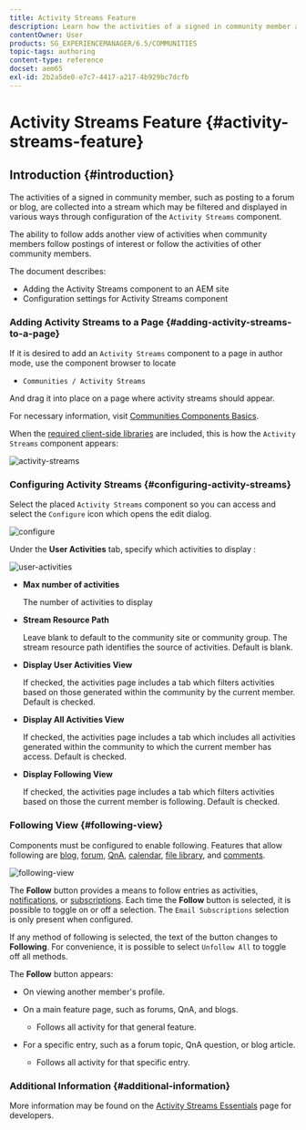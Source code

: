 ```yaml
---
title: Activity Streams Feature
description: Learn how the activities of a signed in community member are collected into a stream that you can filter and display through the Activity Streams component.
contentOwner: User
products: SG_EXPERIENCEMANAGER/6.5/COMMUNITIES
topic-tags: authoring
content-type: reference
docset: aem65
exl-id: 2b2a5de0-e7c7-4417-a217-4b929bc7dcfb
---
```

# Activity Streams Feature {#activity-streams-feature}

## Introduction {#introduction}

The activities of a signed in community member, such as posting to a forum or blog, are collected into a stream which may be filtered and displayed in various ways through configuration of the `Activity Streams` component.

The ability to follow adds another view of activities when community members follow postings of interest or follow the activities of other community members.

The document describes:

* Adding the Activity Streams component to an AEM site
* Configuration settings for Activity Streams component

### Adding Activity Streams to a Page {#adding-activity-streams-to-a-page}

If it is desired to add an `Activity Streams` component to a page in author mode, use the component browser to locate

* `Communities / Activity Streams`

And drag it into place on a page where activity streams should appear.

For necessary information, visit [Communities Components Basics](/help/communities/basics.md).

When the [required client-side libraries](/help/communities/essentials-activities.md#essentials-for-client-side) are included, this is how the `Activity Streams` component appears:

![activity-streams](assets/activity-component.png)

### Configuring Activity Streams {#configuring-activity-streams}

Select the placed `Activity Streams` component so you can access and select the `Configure` icon which opens the edit dialog.

![configure](assets/configure-new.png)

Under the **User Activities** tab, specify which activities to display :

![user-activities](assets/user-activities.png)

* **Max number of activities**

  The number of activities to display

* **Stream Resource Path**

  Leave blank to default to the community site or community group. The stream resource path identifies the source of activities. Default is blank.

* **Display User Activities View**
  
  If checked, the activities page includes a tab which filters activities based on those generated within the community by the current member. Default is checked.

* **Display All Activities View**
  
  If checked, the activities page includes a tab which includes all activities generated within the community to which the current member has access. Default is checked.

* **Display Following View**
  
  If checked, the activities page includes a tab which filters activities based on those the current member is following. Default is checked.

### Following View {#following-view}

Components must be configured to enable following. Features that allow following are [blog](/help/communities/blog-feature.md), [forum](/help/communities/forum.md), [QnA](/help/communities/working-with-qna.md), [calendar](/help/communities/calendar.md), [file library](/help/communities/file-library.md), and [comments](/help/communities/comments.md).

![following-view](assets/following-activities.png)

The **Follow** button provides a means to follow entries as activities, [notifications](/help/communities/notifications.md), or [subscriptions](/help/communities/subscriptions.md). Each time the **Follow** button is selected, it is possible to toggle on or off a selection. The `Email Subscriptions` selection is only present when configured.

If any method of following is selected, the text of the button changes to **Following**. For convenience, it is possible to select `Unfollow All` to toggle off all methods.

The **Follow** button appears:

* On viewing another member's profile.
* On a main feature page, such as forums, QnA, and blogs.

    * Follows all activity for that general feature.

* For a specific entry, such as a forum topic, QnA question, or blog article.

    * Follows all activity for that specific entry.

### Additional Information {#additional-information}

More information may be found on the [Activity Streams Essentials](/help/communities/essentials-activities.md) page for developers.
